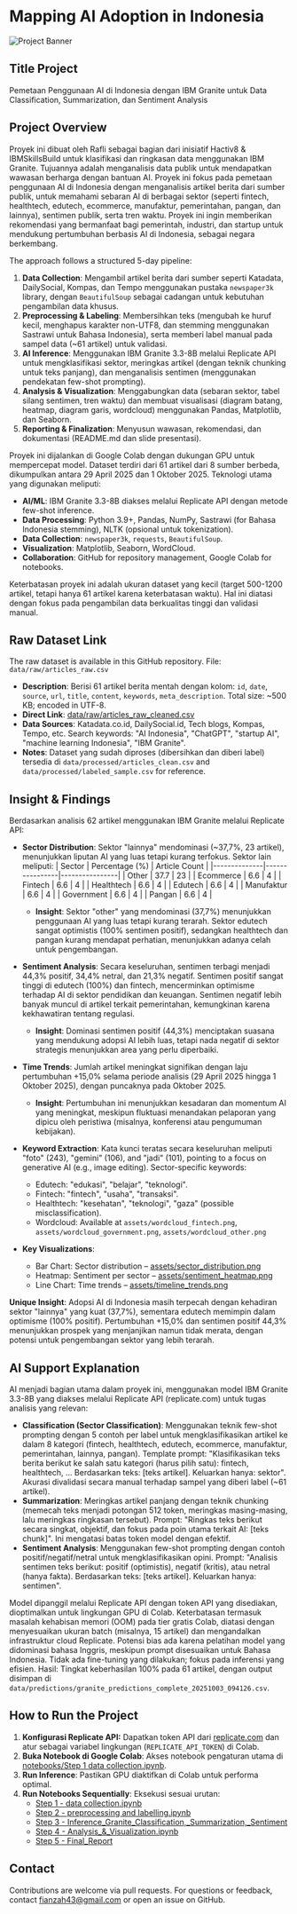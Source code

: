 # Mapping AI Adoption in Indonesia

![Project Banner](https://github.com/RafliArviansyah/Mapping-AI-Adoption-in-Indonesia/blob/main/assets/sentiment_heatmap.png?raw=true)

## Title Project
Pemetaan Penggunaan AI di Indonesia dengan IBM Granite untuk Data Classification, Summarization, dan Sentiment Analysis

## Project Overview
Proyek ini dibuat oleh Rafli sebagai bagian dari inisiatif Hactiv8 & IBMSkillsBuild untuk klasifikasi dan ringkasan data menggunakan IBM Granite. Tujuannya adalah menganalisis data publik untuk mendapatkan wawasan berharga dengan bantuan AI. Proyek ini fokus pada pemetaan penggunaan AI di Indonesia dengan menganalisis artikel berita dari sumber publik, untuk memahami sebaran AI di berbagai sektor (seperti fintech, healthtech, edutech, ecommerce, manufaktur, pemerintahan, pangan, dan lainnya), sentimen publik, serta tren waktu. Proyek ini ingin memberikan rekomendasi yang bermanfaat bagi pemerintah, industri, dan startup untuk mendukung pertumbuhan berbasis AI di Indonesia, sebagai negara berkembang.

The approach follows a structured 5-day pipeline:
1. **Data Collection**: Mengambil artikel berita dari sumber seperti Katadata, DailySocial, Kompas, dan Tempo menggunakan pustaka `newspaper3k` library, dengan `BeautifulSoup` sebagai cadangan untuk kebutuhan pengambilan data khusus.
2. **Preprocessing & Labeling**: Membersihkan teks (mengubah ke huruf kecil, menghapus karakter non-UTF8, dan stemming menggunakan Sastrawi untuk Bahasa Indonesia), serta memberi label manual pada sampel data (~61 artikel) untuk validasi.
3. **AI Inference**: Menggunakan IBM Granite 3.3-8B melalui Replicate API untuk mengklasifikasi sektor, meringkas artikel (dengan teknik chunking untuk teks panjang), dan menganalisis sentimen (menggunakan pendekatan few-shot prompting).
4. **Analysis & Visualization**: Menggabungkan data (sebaran sektor, tabel silang sentimen, tren waktu) dan membuat visualisasi (diagram batang, heatmap, diagram garis, wordcloud) menggunakan Pandas, Matplotlib, dan Seaborn.
5. **Reporting & Finalization**: Menyusun wawasan, rekomendasi, dan dokumentasi (README.md dan slide presentasi).

Proyek ini dijalankan di Google Colab dengan dukungan GPU untuk mempercepat model. Dataset terdiri dari 61 artikel dari 8 sumber berbeda, dikumpulkan antara 29 April 2025 dan 1 Oktober 2025. Teknologi utama yang digunakan meliputi:
- **AI/ML**: IBM Granite 3.3-8B diakses melalui Replicate API dengan metode few-shot inference.
- **Data Processing**: Python 3.9+, Pandas, NumPy, Sastrawi (for Bahasa Indonesia stemming), NLTK (opsional untuk tokenization).
- **Data Collection**: `newspaper3k`, `requests`, `BeautifulSoup`.
- **Visualization**: Matplotlib, Seaborn, WordCloud.
- **Collaboration**: GitHub for repository management, Google Colab for notebooks.

Keterbatasan proyek ini adalah ukuran dataset yang kecil (target 500-1200 artikel, tetapi hanya 61 artikel karena keterbatasan waktu). Hal ini diatasi dengan fokus pada pengambilan data berkualitas tinggi dan validasi manual.

## Raw Dataset Link
The raw dataset is available in this GitHub repository. File: `data/raw/articles_raw.csv`  
- **Description**: Berisi 61 artikel berita mentah dengan kolom: `id`, `date`, `source`, `url`, `title`, `content`, `keywords`, `meta_description`. Total size: ~500 KB; encoded in UTF-8.
- **Direct Link**: [data/raw/articles_raw_cleaned.csv](https://github.com/RafliArviansyah/Mapping-AI-Adoption-in-Indonesia/blob/main/data/raw/articles_raw_cleaned.csv)  
- **Data Sources**: Katadata.co.id, DailySocial.id, Tech blogs, Kompas, Tempo, etc. Search keywords: "AI Indonesia", "ChatGPT", "startup AI", "machine learning Indonesia", "IBM Granite".
- **Notes**: Dataset yang sudah diproses (dibersihkan dan diberi label) tersedia di `data/processed/articles_clean.csv` and `data/processed/labeled_sample.csv` for reference.

## Insight & Findings
Berdasarkan analisis 62 artikel menggunakan IBM Granite melalui Replicate API:
- **Sector Distribution**: Sektor "lainnya" mendominasi (~37,7%, 23 artikel), menunjukkan liputan AI yang luas tetapi kurang terfokus. Sektor lain meliputi:
  | Sector       | Percentage (%) | Article Count |
  |--------------|----------------|----------------|
  | Other        | 37.7           | 23            |
  | Ecommerce    | 6.6            | 4             |
  | Fintech      | 6.6            | 4             |
  | Healthtech   | 6.6            | 4             |
  | Edutech      | 6.6            | 4             |
  | Manufaktur   | 6.6            | 4             |
  | Government   | 6.6            | 4             |
  | Pangan       | 6.6            | 4             |
  - **Insight**: Sektor "other" yang mendominasi (37,7%) menunjukkan penggunaan AI yang luas tetapi kurang terarah. Sektor edutech sangat optimistis (100% sentimen positif), sedangkan healthtech dan pangan kurang mendapat perhatian, menunjukkan adanya celah untuk pengembangan.

- **Sentiment Analysis**: Secara keseluruhan, sentimen terbagi menjadi 44,3% positif, 34,4% netral, dan 21,3% negatif. Sentimen positif sangat tinggi di edutech (100%) dan fintech, mencerminkan optimisme terhadap AI di sektor pendidikan dan keuangan. Sentimen negatif lebih banyak muncul di artikel terkait pemerintahan, kemungkinan karena kekhawatiran tentang regulasi.
  - **Insight**: Dominasi sentimen positif (44,3%) menciptakan suasana yang mendukung adopsi AI lebih luas, tetapi nada negatif di sektor strategis menunjukkan area yang perlu diperbaiki.

- **Time Trends**: Jumlah artikel meningkat signifikan dengan laju pertumbuhan +15,0% selama periode analisis (29 April 2025 hingga 1 Oktober 2025), dengan puncaknya pada Oktober 2025.
  - **Insight**: Pertumbuhan ini menunjukkan kesadaran dan momentum AI yang meningkat, meskipun fluktuasi menandakan pelaporan yang dipicu oleh peristiwa (misalnya, konferensi atau pengumuman kebijakan).

- **Keyword Extraction**: Kata kunci teratas secara keseluruhan meliputi "foto" (243), "gemini" (106), and "jadi" (101), pointing to a focus on generative AI (e.g., image editing). Sector-specific keywords:
  - Edutech: "edukasi", "belajar", "teknologi".
  - Fintech: "fintech", "usaha", "transaksi".
  - Healthtech: "kesehatan", "teknologi", "gaza" (possible misclassification).
  - Wordcloud: Available at `assets/wordcloud_fintech.png`, `assets/wordcloud_government.png`, `assets/wordcloud_other.png`
- **Key Visualizations**:
  - Bar Chart: Sector distribution – [assets/sector_distribution.png](https://github.com/RafliArviansyah/Mapping-AI-Adoption-in-Indonesia/blob/main/assets/sector_distribution.png)
  - Heatmap: Sentiment per sector – [assets/sentiment_heatmap.png](https://github.com/RafliArviansyah/Mapping-AI-Adoption-in-Indonesia/blob/main/assets/sentiment_heatmap.png)
  - Line Chart: Time trends – [assets/timeline_trends.png](https://github.com/RafliArviansyah/Mapping-AI-Adoption-in-Indonesia/blob/main/assets/timeline_trends.png)

**Unique Insight**: Adopsi AI di Indonesia masih terpecah dengan kehadiran sektor "lainnya" yang kuat (37,7%), sementara edutech memimpin dalam optimisme (100% positif). Pertumbuhan +15,0% dan sentimen positif 44,3% menunjukkan prospek yang menjanjikan namun tidak merata, dengan potensi untuk pengembangan sektor yang lebih terarah.

## AI Support Explanation
AI menjadi bagian utama dalam proyek ini, menggunakan model IBM Granite 3.3-8B yang diakses melalui Replicate API (replicate.com) untuk tugas analisis yang relevan:
- **Classification (Sector Classification)**: Menggunakan teknik few-shot prompting dengan 5 contoh per label untuk mengklasifikasikan artikel ke dalam 8 kategori (fintech, healthtech, edutech, ecommerce, manufaktur, pemerintahan, lainnya, pangan). Template prompt: "Klasifikasikan teks berita berikut ke salah satu kategori (harus pilih satu): fintech, healthtech, ... Berdasarkan teks: [teks artikel]. Keluarkan hanya: sektor". Akurasi divalidasi secara manual terhadap sampel yang diberi label (~61 artikel).
- **Summarization**: Meringkas artikel panjang dengan teknik chunking (memecah teks menjadi potongan 512 token, meringkas masing-masing, lalu meringkas ringkasan tersebut). Prompt: "Ringkas teks berikut secara singkat, objektif, dan fokus pada poin utama terkait AI: [teks chunk]". Ini mengatasi batas token model dengan efektif.
- **Sentiment Analysis**: Menggunakan few-shot prompting dengan contoh positif/negatif/netral untuk mengklasifikasikan opini. Prompt: "Analisis sentimen teks berikut: positif (optimistis), negatif (kritis), atau netral (hanya fakta). Berdasarkan teks: [teks artikel]. Keluarkan hanya: sentimen".

Model dipanggil melalui Replicate API dengan token API yang disediakan, dioptimalkan untuk lingkungan GPU di Colab. Keterbatasan termasuk masalah kehabisan memori (OOM) pada tier gratis Colab, diatasi dengan menyesuaikan ukuran batch (misalnya, 15 artikel) dan mengandalkan infrastruktur cloud Replicate. Potensi bias ada karena pelatihan model yang didominasi bahasa Inggris, meskipun prompt disesuaikan untuk Bahasa Indonesia. Tidak ada fine-tuning yang dilakukan; fokus pada inferensi yang efisien. Hasil: Tingkat keberhasilan 100% pada 61 artikel, dengan output disimpan di `data/predictions/granite_predictions_complete_20251003_094126.csv`.

## How to Run the Project
1. **Konfigurasi Replicate API:** Dapatkan token API dari [replicate.com](https://replicate.com) dan atur sebagai variabel lingkungan (`REPLICATE_API_TOKEN`) di Colab.
2. **Buka Notebook di Google Colab**: Akses notebook pengaturan utama di [notebooks/Step 1 data collection.ipynb](https://github.com/RafliArviansyah/Mapping-AI-Adoption-in-Indonesia/blob/main/Notebooks/Step%201%20-%20data%20collection.ipynb).
3. **Run Inference**: Pastikan GPU diaktifkan di Colab untuk performa optimal.
4. **Run Notebooks Sequentially**: Eksekusi sesuai urutan:
   - [Step 1 - data collection.ipynb](https://github.com/RafliArviansyah/Mapping-AI-Adoption-in-Indonesia/blob/main/Notebooks/Step%201%20-%20data%20collection.ipynb)  
   - [Step 2 - preprocessing and labelling.ipynb](https://github.com/RafliArviansyah/Mapping-AI-Adoption-in-Indonesia/blob/main/Notebooks/Step%202%20-%20preprocessing%20and%20labelling.ipynb) 
   - [Step 3 - Inference_Granite_Classification,_Summarization,_Sentiment](https://github.com/RafliArviansyah/Mapping-AI-Adoption-in-Indonesia/blob/main/Notebooks/Step%203%20-%20Inference_Granite_(Classification%2C_Summarization%2C_Sentiment).ipynb)
   - [Step 4 - Analysis_&_Visualization.ipynb](https://github.com/RafliArviansyah/Mapping-AI-Adoption-in-Indonesia/blob/main/Notebooks/Step%204%20-%20Analysis_%26_Visualization.ipynb)  
   - [Step 5 - Final_Report](https://github.com/RafliArviansyah/Mapping-AI-Adoption-in-Indonesia/blob/main/Notebooks/Step%205%20-%20Final_Report.ipynb)

## Contact
Contributions are welcome via pull requests. For questions or feedback, contact fianzah43@gmail.com or open an issue on GitHub.
